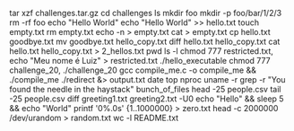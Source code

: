 tar xzf challenges.tar.gz
cd challenges
ls
mkdir foo
mkdir -p foo/bar/1/2/3
rm -rf foo
echo "Hello World"
echo "Hello World" >> hello.txt
touch empty.txt
rm empty.txt
echo -n > empty.txt
cat > empty.txt
cp hello.txt goodbye.txt
mv goodbye.txt hello_copy.txt
diff hello.txt hello_copy.txt
cat hello.txt hello_copy.txt > 2_hellos.txt
pwd
ls -l
chmod 777 restricted.txt, echo "Meu nome é Luiz" > restricted.txt
./hello_executable
chmod 777 challenge_20, ./challenge_20
gcc compile_me.c -o compile_me && ./compile_me
./redirect &> output.txt
date
top
nproc
uname -r
grep -r "You found the needle in the haystack" bunch_of_files
head -25 people.csv
tail -25 people.csv
diff greeting1.txt greeting2.txt -U0
echo "Hello" && sleep 5 && echo "World"
printf '0%.0s' {1..1000000} > zero.txt
head -c 2000000 /dev/urandom > random.txt
wc -l README.txt